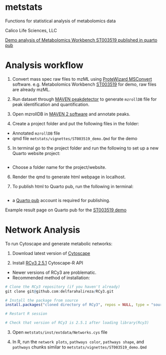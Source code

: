 # metstats
Functions for statistical analysis of metabolomics data

Calico Life Sciences, LLC

[Demo analysis of Metabolomics Workbench ST003519 published in quarto pub](https://delfarah.quarto.pub/metstats-demo---metabolomics-workbench-st003519-dd5a/)

# Analysis workflow

1. Convert mass spec raw files to mzML using [ProteWizard MSConvert](https://proteowizard.sourceforge.io/tools/msconvert.html) software.
e.g. Metabolomics Workbench [ST003519](https://www.metabolomicsworkbench.org/data/DRCCMetadata.php?Mode=Study&DataMode=AllData&StudyID=ST003519&StudyType=MS&ResultType=1#DataTabs) for demo, raw files are already mzML.

2. Run dataset through [MAVEN peakdetector](https://github.com/eugenemel/maven/releases) to generate ```mzrollDB``` file for peak identification and quantification.

3. Open mzrollDB in [MAVEN 2 software](https://www.mdpi.com/2218-1989/12/8/684) and annotate peaks.

4. Create a project folder and put the following files in the folder:
- Annotated ```mzrollDB``` file
- qmd file ```metstats/vignettes/ST003519_demo.Qmd``` for the demo

5. In terminal go to the project folder and run the following to set up a new Quarto website project:
```quarto create project my-website
```
- Choose a folder name for the project/website.

6. Render the qmd to generate html webpage in localhost.

7. To publish html to Quarto pub, run the following in terminal:
```quarto publish quarto-pub ST003519_demo.qmd
```
- a [Quarto pub](https://quartopub.com/) account is required for publishing.

Example result page on Quarto pub for the [ST003519 demo](https://delfarah.quarto.pub/metstats-demo---metabolomics-workbench-st003519-dd5a/)

# Network Analysis

To run Cytoscape and generate metabolic networks:

1. Download latest version of [Cytoscape](https://cytoscape.org/download.html)

2. Install [RCy3 2.5.1](https://github.com/delfarahalireza/RCy3) Cytoscape-R API
- Newer versions of RCy3 are problematic.
- Recommended method of installation:

```r
# Clone the RCy3 repository (if you haven't already)
git clone git@github.com:delfarahalireza/RCy3.git

# Install the package from source
install.packages("cloned directory of RCy3", repos = NULL, type = "source")

# Restart R session

# Check that version of RCy3 is 2.5.1 after loading library(Rcy3)
```

3. Open ```metstats/inst/extdata/Networks.cys``` file

4. In R, run the ```network plots```, ```pathways color```, ```pathways shape```, and ```pathways``` chunks similar to ```metstats/vignettes/ST003519_demo.Qmd```
